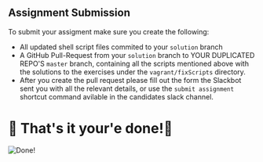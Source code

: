 ## Assignment Submission
To submit your assigment make sure you create the following:
- All updated shell script files commited to your `solution` branch
- A GitHub Pull-Request from your `solution` branch to YOUR DUPLICATED REPO'S `master` branch, containing all the scripts mentioned above with the solutions to the exercises under the `vagrant/fixScripts` directory.
- After you create the pull request please fill out the form the Slackbot sent you with all the relevant details, or use the `submit assignment` shortcut command avilable in the candidates slack channel. 

# 🏁 That's it your'e done!🏁 

![Done!](https://media.giphy.com/media/yE72eDy7lj3JS/giphy.gif)
